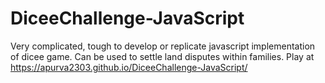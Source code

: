 # DiceeChallenge-JavaScript
Very complicated, tough to develop or replicate javascript implementation of dicee game. Can be used to settle land disputes within families.
Play at https://apurva2303.github.io/DiceeChallenge-JavaScript/
